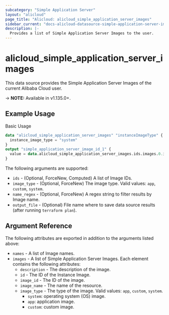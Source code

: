 ```yaml
---
subcategory: "Simple Application Server"
layout: "alicloud"
page_title: "Alicloud: alicloud_simple_application_server_images"
sidebar_current: "docs-alicloud-datasource-simple-application-server-images"
description: |-
  Provides a list of Simple Application Server Images to the user.
---
```


# alicloud\_simple\_application\_server\_images

This data source provides the Simple Application Server Images of the current Alibaba Cloud user.

-> **NOTE:** Available in v1.135.0+.

## Example Usage

Basic Usage

```terraform
data "alicloud_simple_application_server_images" "instanceImageType" {
  instance_image_type = "system"
}
output "simple_application_server_image_id_1" {
  value = data.alicloud_simple_application_server_images.ids.images.0.id
}
```


The following arguments are supported:

* `ids` - (Optional, ForceNew, Computed)  A list of Image IDs.
* `image_type` - (Optional, ForceNew) The image type. Valid values: `app`, `custom`, `system`.
* `name_regex` - (Optional, ForceNew) A regex string to filter results by Image name.
* `output_file` - (Optional) File name where to save data source results (after running `terraform plan`).

## Argument Reference

The following attributes are exported in addition to the arguments listed above:

* `names` - A list of  Image names.
* `images` - A list of Simple Application Server Images. Each element contains the following attributes:
	* `description` - The description of the image.
	* `id` - The ID of the Instance Image.
	* `image_id` - The ID of the image.
	* `image_name` - The name of the resource.
	* `image_type` - The type of the image. Valid values: `app`, `custom`, `system`.
		* `system`: operating system (OS) image.
		* `app`: application image.
		* `custom`: custom image.
